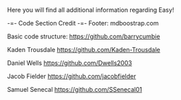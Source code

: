 Here you will find all additional information regarding Easy!

-=- Code Section Credit -=- Footer: mdboostrap.com

Basic code structure: https://github.com/barrycumbie

Kaden Trousdale
https://github.com/Kaden-Trousdale

Daniel Wells
https://github.com/Dwells2003

Jacob Fielder
https://github.com/jacobfielder

Samuel Senecal
https://github.com/SSenecal01
